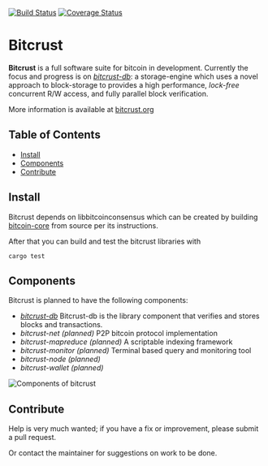[![Build Status](https://travis-ci.org/tomasvdw/bitcrust.svg?branch=master)](https://travis-ci.org/tomasvdw/bitcrust)
[![Coverage Status](https://coveralls.io/repos/github/tomasvdw/bitcrust/badge.svg)](https://coveralls.io/github/tomasvdw/bitcrust)

# Bitcrust


**Bitcrust** is a full software suite for bitcoin in development. Currently the focus and progress is on 
 _[bitcrust-db](doc/bitcrust-db.md)_: a storage-engine which uses a novel approach to block-storage to 
provides a high performance, _lock-free_ concurrent R/W access, and 
fully parallel block verification.   

More information is available at [bitcrust.org](https://bitcrust.org)


## Table of Contents

- [Install](#install)
- [Components](#components)
- [Contribute](#contribute)

## Install

Bitcrust depends on libbitcoinconsensus which can be created by building 
[bitcoin-core](https://github.com/bitcoin/bitcoin) from source per its instructions.


After that  you can build and test the bitcrust libraries with

```
cargo test
```


## Components

Bitcrust is planned to have the following components:

* _[bitcrust-db](doc/bitcrust-db.md)_ Bitcrust-db is the library component that verifies and stores blocks 
and transactions. 
* _bitcrust-net (planned)_ P2P bitcoin protocol implementation
* _bitcrust-mapreduce (planned)_ A scriptable indexing framework
* _bitcrust-monitor (planned)_ Terminal based query and monitoring tool 
* _bitcrust-node (planned)_  
* _bitcrust-wallet (planned)_


![Components of bitcrust](https://cdn.rawgit.com/tomasvdw/bitcrust/master/doc/components.svg "Dependencies")


## Contribute

Help is very much wanted; if you have a fix or improvement, please submit a pull request.
 
 Or contact the maintainer for suggestions on work to be done. 
